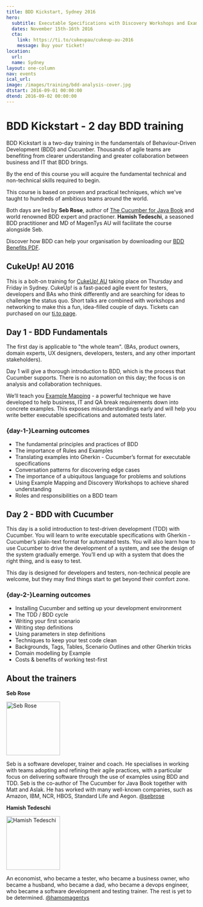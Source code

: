 ```yaml
---
title: BDD Kickstart, Sydney 2016
hero:
  subtitle: Executable Specifications with Discovery Workshops and Example Mapping
  dates: November 15th-16th 2016
  cta:
    link: https://ti.to/cukeupau/cukeup-au-2016
    message: Buy your ticket!
location:
  url: 
  name: Sydney
layout: one-column
nav: events
ical_url: 
image: /images/training/bdd-analysis-cover.jpg
dtstart: 2016-09-01 00:00:00
dtend: 2016-09-02 00:00:00
---
```

# BDD Kickstart - 2 day BDD training

BDD Kickstart is a two-day training in the fundamentals of Behaviour-Driven Development (BDD) and Cucumber. Thousands of agile teams are benefiting from clearer understanding and greater collaboration between business and IT that BDD brings. 

By the end of this course you will acquire the fundamental technical and non-technical skills required to begin.

This course is based on proven and practical techniques, which we've taught to hundreds of ambitious teams around the world. 

Both days are led by **Seb Rose**, author of [The Cucumber for Java Book](https://www.amazon.com/Cucumber-Java-Book-Behaviour-Driven-Development/dp/1941222293) and world renowned BDD expert and practioner. **Hamish Tedeschi**, a seasoned BDD practitioner and MD of MagenTys AU will facilitate the course alongside Seb. 

Discover how BDD can help your organisation by downloading our [BDD Benefits PDF](https://cucumber.io/bdd-benefits.pdf).

## CukeUp! AU 2016

This is a bolt-on training for [CukeUp! AU](https://cucumber.io/events/cukeup-au-2016) taking place on Thursday and Friday in Sydney. CukeUp! is a fast-paced agile event for testers, developers and BAs who think differently and are searching for ideas to challenge the status quo. Short talks are combined with workshops and networking to make this a fun, idea-filled couple of days. Tickets can purchased on our [ti.to page](https://ti.to/cukeupau/cukeup-au-2016).

## Day 1 - BDD Fundamentals

The first day is applicable to "the whole team".  (BAs, product owners, domain experts, UX designers, developers, testers, and any other important stakeholders).

Day 1 will give a thorough introduction to BDD, which is the process that Cucumber supports. There is no automation on this day; the focus is on analysis and collaboration techniques.

We’ll teach you [Example Mapping](https://cucumber.io/blog/2015/12/08/example-mapping-introduction) - a powerful technique we have developed to help business, IT and QA break requirements down into concrete examples. This exposes misunderstandings early and will help you write better executable specifications and automated tests later.

### {day-1-}Learning outcomes

* The fundamental principles and practices of BDD
* The importance of Rules and Examples
* Translating examples into Gherkin - Cucumber’s format for executable specifications
* Conversation patterns for discovering edge cases
* The importance of a ubiquitous language for problems and solutions
* Using Example Mapping and Discovery Workshops to achieve shared understanding
* Roles and responsibilities on a BDD team


## Day 2 - BDD with Cucumber

This day is a solid introduction to test-driven development (TDD) with Cucumber. You will learn to write executable specifications with Gherkin - Cucumber’s plain-text format for automated tests. You will also learn how to use Cucumber to drive the development of a system, and see the design of the system gradually emerge. You’ll end up with a system that does the right thing, and is easy to test.

This day is designed for developers and testers, non-technical people are welcome, but they may find things start to get beyond their comfort zone.

### {day-2-}Learning outcomes
* Installing Cucumber and setting up your development environment
* The TDD / BDD cycle
* Writing your first scenario
* Writing step definitions
* Using parameters in step definitions
* Techniques to keep your test code clean
* Backgrounds, Tags, Tables, Scenario Outlines and other Gherkin tricks
* Domain modelling by Example
* Costs & benefits of working test-first

## About the trainers

**Seb Rose**

<img src="{{ site.url }}/images/headshots/seb-rose.jpg" alt="Seb Rose" height="142" width="142">


Seb is a software developer, trainer and coach. He specialises in working with teams adopting and refining their agile practices, with a particular focus on delivering software through the use of examples using BDD and TDD.
Seb is the co-author of The Cucumber for Java Book together with Matt and Aslak. He has worked with many well-known companies, such as Amazon, IBM, NCR, HBOS, Standard Life and Aegon. [@sebrose](https://twitter.com/sebrose)

**Hamish Tedeschi**

<img src="{{ site.url }}/images/headshots/hamish-tedeschi.jpg" alt="Hamish Tedeschi" height="142" width="142">

An economist, who became a tester, who became a business owner, who became a husband, who became a dad, who became a devops engineer, who became a software development and testing trainer. The rest is yet to be determined. [@hamomagentys](https://twitter.com/hamomagentys)
